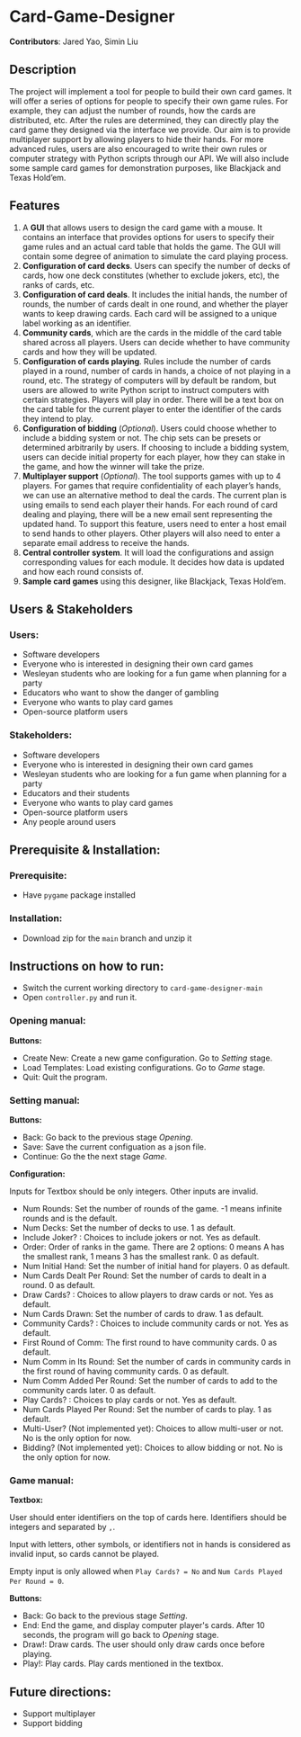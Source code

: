 # Card-Game-Designer

**Contributors**: Jared Yao, Simin Liu

## Description

The project will implement a tool for people to build their own card games. It will offer a series of options for people to specify their own game rules. For example, they can adjust the number of rounds, how the cards are distributed, etc. After the rules are determined, they can directly play the card game they designed via the interface we provide. Our aim is to provide multiplayer support by allowing players to hide their hands. For more advanced rules, users are also encouraged to write their own rules or computer strategy with Python scripts through our API. We will also include some sample card games for demonstration purposes, like Blackjack and Texas Hold’em.

## Features

1. A **GUI** that allows users to design the card game with a mouse. It contains an interface that provides options for users to specify their game rules and an actual card table that holds the game. The GUI will contain some degree of animation to simulate the card playing process.
2. **Configuration of card decks**. Users can specify the number of  decks of cards, how one deck constitutes (whether to exclude jokers, etc), the ranks of cards, etc.
3. **Configuration of card deals**. It includes the initial hands, the number of rounds, the number of cards dealt in one round, and whether the player wants to keep drawing cards. Each card will be assigned to a unique label working as an identifier.
4. **Community cards**, which are the cards in the middle of the card table shared across all players. Users can decide whether to have community cards and how they will be updated.
5. **Configuration of cards playing**. Rules include the number of cards played in a round, number of cards in hands, a choice of not playing in a round, etc. The strategy of computers will by default be random, but users are allowed to write Python script to instruct computers with certain strategies. Players will play in order. There will be a text box on the card table for the current player to enter the identifier of the cards they intend to play. 
6. **Configuration of bidding** (_Optional_). Users could choose whether to include a bidding system or not. The chip sets can be presets or determined arbitrarily by users. If choosing to include a bidding system, users can decide initial property for each player, how they can stake in the game, and how the winner will take the prize.
7. **Multiplayer support** (_Optional_). The tool supports games with up to 4 players. For games that require confidentiality of each player’s hands, we can use an alternative method to deal the cards. The current plan is using emails to send each player their hands. For each round of card dealing and playing, there will be a new email sent representing the updated hand. To support this feature, users need to enter a host email to send hands to other players. Other players will also need to enter a separate email address to receive the hands. 
8. **Central controller system**. It will load the configurations and assign corresponding values for each module. It decides how data is updated and how each round consists of.
9. **Sample card games** using this designer, like Blackjack, Texas Hold’em.


## Users & Stakeholders

### Users: 

- Software developers
- Everyone who is interested in designing their own card games
- Wesleyan students who are looking for a fun game when planning for a party
- Educators who want to show the danger of gambling
- Everyone who wants to play card games
- Open-source platform users
  
### Stakeholders: 

- Software developers
- Everyone who is interested in designing their own card games
- Wesleyan students who are looking for a fun game when planning for a party
- Educators and their students
- Everyone who wants to play card games
- Open-source platform users
- Any people around users


## Prerequisite & Installation:

### Prerequisite:

- Have `pygame` package installed

### Installation:

- Download zip for the `main` branch and unzip it

## Instructions on how to run:

- Switch the current working directory to `card-game-designer-main`
- Open `controller.py` and run it.

### Opening manual: 

**Buttons:**

- Create New: Create a new game configuration. Go to *Setting* stage. 
- Load Templates: Load existing configurations. Go to *Game* stage. 
- Quit: Quit the program. 


### Setting manual:

**Buttons:**

- Back: Go back to the previous stage *Opening*.
- Save: Save the current configuation as a json file.
- Continue: Go the the next stage *Game*. 

**Configuration:**

Inputs for Textbox should be only integers. Other inputs are invalid. 

- Num Rounds: Set the number of rounds of the game. -1 means infinite rounds and is the default.
- Num Decks: Set the number of decks to use. 1 as default.
- Include Joker? : Choices to include jokers or not. Yes as default.
- Order: Order of ranks in the game. There are 2 options: 0 means A has the smallest rank, 1 means 3 has the smallest rank. 0 as default.
- Num Initial Hand: Set the number of initial hand for players. 0 as default.
- Num Cards Dealt Per Round: Set the number of cards to dealt in a round. 0 as default.
- Draw Cards? : Choices to allow players to draw cards or not. Yes as default.
- Num Cards Drawn: Set the number of cards to draw. 1 as default.
- Community Cards? : Choices to include community cards or not. Yes as default.
- First Round of Comm: The first round to have community cards. 0 as default.
- Num Comm in Its Round: Set the number of cards in community cards in the first round of having community cards. 0 as default.
- Num Comm Added Per Round: Set the number of cards to add to the community cards later. 0 as default.
- Play Cards? : Choices to play cards or not. Yes as default.
- Num Cards Played Per Round: Set the number of cards to play. 1 as default.
- Multi-User? (Not implemented yet): Choices to allow multi-user or not. No is the only option for now.
- Bidding?  (Not implemented yet): Choices to allow bidding or not. No is the only option for now.


### Game manual: 

**Textbox:** 

User should enter identifiers on the top of cards here. Identifiers should be integers and separated by `,`. 

Input with letters, other symbols, or identifiers not in hands is considered as invalid input, so cards cannot be played. 

Empty input is only allowed when `Play Cards? = No` and `Num Cards Played Per Round = 0`. 

**Buttons:**

- Back: Go back to the previous stage *Setting*.
- End: End the game, and display computer player's cards. After 10 seconds, the program will go back to *Opening* stage.
- Draw!: Draw cards. The user should only draw cards once before playing.
- Play!: Play cards. Play cards mentioned in the textbox. 

## Future directions:
- Support multiplayer
- Support bidding
